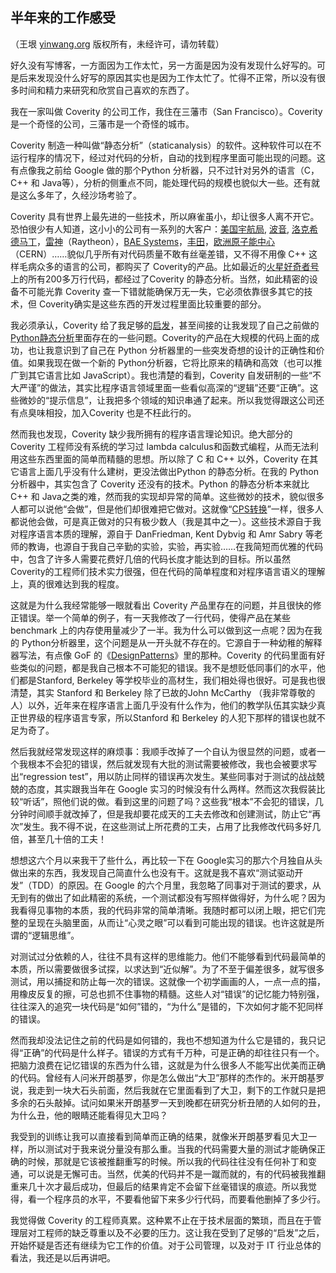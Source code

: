 

## 半年来的工作感受

（王垠 [yinwang.org](http://www.yinwang.org) 版权所有，未经许可，请勿转载）

好久没有写博客，一方面因为工作太忙，另一方面是因为没有发现什么好写的。可是后来发现没什么好写的原因其实也是因为工作太忙了。忙得不正常，所以没有很多时间和精力来研究和欣赏自己喜欢的东西了。

我在一家叫做 Coverity 的公司工作，我住在三藩市（San Francisco）。Coverity 是一个奇怪的公司，三藩市是一个奇怪的城市。

Coverity 制造一种叫做“静态分析”（staticanalysis）的软件。这种软件可以在不运行程序的情况下，经过对代码的分析，自动的找到程序里面可能出现的问题。这有点像我之前给 Google 做的那个Python 分析器，只不过针对另外的语言（C，C++ 和 Java等），分析的侧重点不同，能处理代码的规模也貌似大一些。还有就是这么多年了，久经沙场考验了。

Coverity 具有世界上最先进的一些技术，所以麻雀虽小，却让很多人离不开它。恐怕很少有人知道，这小小的公司有一系列的大客户：[美国宇航局](http://www.nasa.gov), [波音](http://www.boeing.com), [洛克希德马丁](http://www.lockheedmartin.com)，[雷神](http://www.raytheon.com)（Raytheon），[BAE Systems](http://www.baesystems.com)，[丰田](http://www.toyota.com)，[欧洲原子能中心](http://cern.ch)（CERN）……貌似几乎所有对代码质量不敢有丝毫差错，又不得不用像 C++ 这样毛病众多的语言的公司，都购买了 Coverity的产品。比如最近的[火星好奇者号](http://www.youtube.com/watch?v=8gOic_LD2u8)上的所有200多万行代码，都经过了Coverity 的静态分析。当然，如此精密的设备不可能光靠 Coverity 查一下错就能确保万无一失，它必须依靠很多其它的技术，但 Coverity确实是这些东西的开发过程里面比较重要的部分。

我必须承认，Coverity 给了我足够的[启发](http://www.yinwang.org/blog-cn/2013/04/12/inspiration)，甚至间接的让我发现了自己之前做的 [Python静态分析](http://yinwang0.wordpress.com/2010/09/12/pysonar)里面存在的一些问题。Coverity的产品在大规模的代码上面的成功，也让我意识到了自己在 Python 分析器里的一些突发奇想的设计的正确性和价值。如果我现在做一个新的 Python分析器，它将比原来的精确和高效（也可以推广到其它语言比如 JavaScript）。我也清楚的看到，Coverity 自发研制的一些“不大严谨”的做法，其实比程序语言领域里面一些看似高深的“逻辑”还要“正确”。这些微妙的“提示信息”，让我把多个领域的知识串通了起来。所以我觉得跟这公司还有点臭味相投，加入Coverity 也是不枉此行的。

然而我也发现，Coverity 缺少我所拥有的程序语言理论知识。绝大部分的 Coverity 工程师没有系统的学习过 lambda calculus和函数式编程，从而无法利用这些东西里面的简单而精髓的思想。所以除了 C 和 C++ 以外，Coverity 在其它语言上面几乎没有什么建树，更没法做出Python 的静态分析。在我的 Python 分析器中，其实包含了 Coverity 还没有的技术。Python 的静态分析本来就比 C++ 和 Java之类的难，然而我的实现却异常的简单。这些微妙的技术，貌似很多人都可以说他“会做”，但是他们却很难把它做对。这就像“[CPS转换](http://www.yinwang.org/blog-cn/2012/07/04/dan-friedman)”一样，很多人都说他会做，可是真正做对的只有极少数人（我是其中之一）。这些技术源自于我对程序语言本质的理解，源自于 DanFriedman, Kent Dybvig 和 Amr Sabry 等老师的教诲，也源自于我自己辛勤的实验，实验，再实验……在我简短而优雅的代码中，包含了许多人需要花费好几倍的代码长度才能达到的目标。所以虽然 Coverity的工程师们技术实力很强，但在代码的简单程度和对程序语言语义的理解上，真的很难达到我的程度。

这就是为什么我经常能够一眼就看出 Coverity 产品里存在的问题，并且很快的修正错误。举一个简单的例子，有一天我修改了一行代码，使得产品在某些benchmark 上的内存使用量减少了一半。我为什么可以做到这一点呢？因为在我的 Python分析器里，这个问题是从一开头就不存在的。它源自于一种幼稚的解释器写法，有点像 GoF 的《[DesignPatterns](http://www.yinwang.org/blog-cn/2013/03/07/design-patterns)》里的那种。Coverity 的代码里面有好些类似的问题，都是我自己根本不可能犯的错误。我不是想贬低同事们的水平，他们都是Stanford, Berkeley 等学校毕业的高材生，我们相处得也很好。可是我也很清楚，其实 Stanford 和 Berkeley 除了已故的John McCarthy （我非常尊敬的人）以外，近年来在程序语言上面几乎没有什么作为，他们的教学队伍其实缺少真正世界级的程序语言专家，所以Stanford 和 Berkeley 的人犯下那样的错误也就不足为奇了。

然后我就经常发现这样的麻烦事：我顺手改掉了一个自认为很显然的问题，或者一个我根本不会犯的错误，然后就发现有大批的测试需要被修改，我也会被要求写出“regression test”，用以防止同样的错误再次发生。某些同事对于测试的战战兢兢的态度，其实跟我当年在 Google 实习的时候没有什么两样。然而这次我假装比较“听话”，照他们说的做。看到这里的问题了吗？这些我“根本”不会犯的错误，几分钟时间顺手就改掉了，但是我却要花成天的工夫去修改和创建测试，防止它“再次”发生。我不得不说，在这些测试上所花费的工夫，占用了比我修改代码多好几倍，甚至几十倍的工夫！

想想这六个月以来我干了些什么，再比较一下在 Google实习的那六个月独自从头做出来的东西，我发现自己简直什么也没有干。这就是我不喜欢“测试驱动开发”（TDD）的原因。在 Google 的六个月里，我忽略了同事对于测试的要求，从无到有的做出了如此精密的系统，一个测试都没有写照样做得好，为什么呢？因为我看得见事物的本质，我的代码非常的简单清晰。我随时都可以闭上眼，把它们完整的呈现在头脑里面，从而让“心灵之眼”可以看到可能出现的错误。也许这就是所谓的“逻辑思维”。

对测试过分依赖的人，往往不具有这样的思维能力。他们不能够看到代码最简单的本质，所以需要做很多试探，以求达到“近似解”。为了不至于偏差很多，就写很多测试，用以捕捉和防止每一次的错误。这就像一个初学画画的人，一点一点的描，用橡皮反复的擦，可总也抓不住事物的精髓。这些人对“错误”的记忆能力特别强，往往深入的追究一块代码是“如何”错的，“为什么”是错的，下次如何才能不犯同样的错误。

然而我却没法记住之前的代码是如何错的，我也不想知道为什么它是错的，我只记得“正确”的代码是什么样子。错误的方式有千万种，可是正确的却往往只有一个。把脑力浪费在记忆错误的东西为什么错，这就是为什么很多人不能写出优美而正确的代码。曾经有人问米开朗基罗，你是怎么做出“大卫”那样的杰作的。米开朗基罗说，我走到一块大石头前面，然后我就在它里面看到了大卫，剩下的工作就只是把多余的石头敲掉。试问如果米开朗基罗一天到晚都在研究分析丑陋的人如何的丑，为什么丑，他的眼睛还能看得见大卫吗？

我受到的训练让我可以直接看到简单而正确的结果，就像米开朗基罗看见大卫一样，所以测试对于我来说分量没有那么重。当我的代码需要大量的测试才能确保正确的时候，那就是它该被推翻重写的时候。所以我的代码往往没有任何补丁和变通，可以说是无懈可击。当然，优美的代码并不是一蹴而就的，有的代码被我推翻重来几十次才最后成功，但最后的结果肯定不会留下丝毫错误的痕迹。所以我觉得，看一个程序员的水平，不要看他留下来多少行代码，而要看他删掉了多少行。

我觉得做 Coverity 的工程师真累。这种累不止在于技术层面的繁琐，而且在于管理层对工程师的缺乏尊重以及不必要的压力。这让我在受到了足够的“启发”之后，开始怀疑是否还有继续为它工作的价值。对于公司管理，以及对于 IT 行业总体的看法，我还是以后再讲吧。

